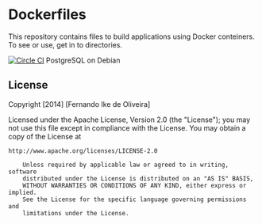 # Dockerfiles

This repository contains files to build applications using Docker conteiners. To see or use, get in to directories.

[![Circle CI](https://circleci.com/gh/fike/docker-debian-pg.svg?style=svg)](https://circleci.com/gh/fike/docker-debian-pg) PostgreSQL on Debian


## License

Copyright [2014] [Fernando Ike de Oliveira]

Licensed under the Apache License, Version 2.0 (the "License");
you may not use this file except in compliance with the License.
You may obtain a copy of the License at

    http://www.apache.org/licenses/LICENSE-2.0

		Unless required by applicable law or agreed to in writing, software
		distributed under the License is distributed on an "AS IS" BASIS,
		WITHOUT WARRANTIES OR CONDITIONS OF ANY KIND, either express or implied.
		See the License for the specific language governing permissions and
		limitations under the License.
